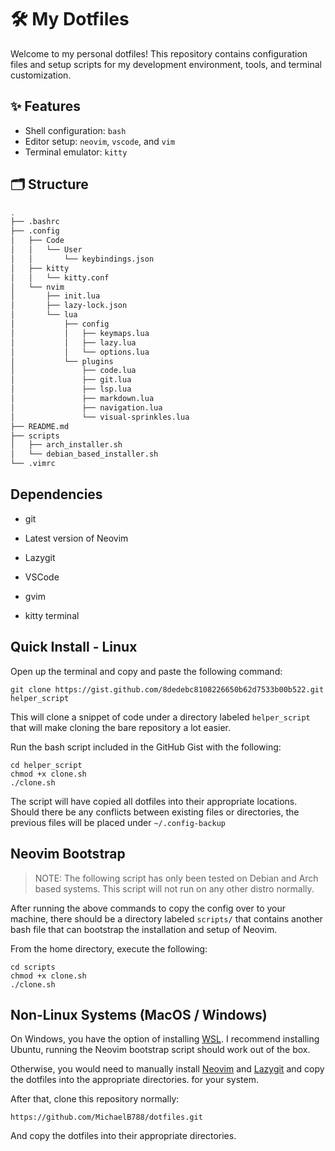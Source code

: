# 🛠️ My Dotfiles

Welcome to my personal dotfiles! This repository contains configuration files
and setup scripts for my development environment, tools, and terminal customization.

## ✨ Features

- Shell configuration: `bash`
- Editor setup: `neovim`, `vscode`, and `vim`
- Terminal emulator: `kitty`

## 🗂️ Structure

```bash
.
├── .bashrc
├── .config
│   ├── Code
│   │   └── User
│   │       └── keybindings.json
│   ├── kitty
│   │   └── kitty.conf
│   └── nvim
│       ├── init.lua
│       ├── lazy-lock.json
│       └── lua
│           ├── config
│           │   ├── keymaps.lua
│           │   ├── lazy.lua
│           │   └── options.lua
│           └── plugins
│               ├── code.lua
│               ├── git.lua
│               ├── lsp.lua
│               ├── markdown.lua
│               ├── navigation.lua
│               └── visual-sprinkles.lua
├── README.md
├── scripts
│   ├── arch_installer.sh
│   └── debian_based_installer.sh
└── .vimrc
````

## Dependencies

* git

* Latest version of Neovim

* Lazygit

* VSCode

* gvim

* kitty terminal

## Quick Install - Linux

Open up the terminal and copy and paste the following command:

```
git clone https://gist.github.com/8dedebc8108226650b62d7533b00b522.git helper_script
```

This will clone a snippet of code under a directory labeled `helper_script` that will make cloning the bare
repository a lot easier.

Run the bash script included in the GitHub Gist with the following:

```
cd helper_script
chmod +x clone.sh
./clone.sh
```

The script will have copied all dotfiles into their appropriate locations. Should there be any 
conflicts between existing files or directories, the previous files will be placed under `~/.config-backup`

## Neovim Bootstrap

> NOTE: The following script has only been tested on Debian and Arch based systems. This script will not run on any other distro normally.

After running the above commands to copy the config over to your machine, there should be a directory labeled `scripts/` 
that contains another bash file that can bootstrap the installation and setup of Neovim.

From the home directory, execute the following:

```
cd scripts
chmod +x clone.sh
./clone.sh
```

## Non-Linux Systems (MacOS / Windows)

On Windows, you have the option of installing [WSL](https://learn.microsoft.com/en-us/windows/wsl/install). I recommend installing Ubuntu, running
the Neovim bootstrap script should work out of the box.

Otherwise, you would need to manually install [Neovim](https://github.com/neovim/neovim/wiki/Building-Neovim/688be28f98c18e73b5043879b5963287a9b13d6c) and [Lazygit](https://github.com/jesseduffield/lazygit) and copy the dotfiles into the appropriate directories.
for your system.

After that, clone this repository normally:

```
https://github.com/MichaelB788/dotfiles.git
```

And copy the dotfiles into their appropriate directories.
